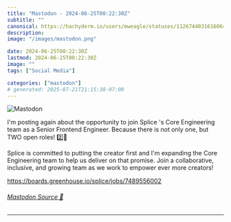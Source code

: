 ```yaml
---
title: "Mastodon - 2024-06-25T00:22:30Z"
subtitle: ""
canonical: https://hachyderm.io/users/mweagle/statuses/112674403161606413
description:
image: "/images/mastodon.png"

date: 2024-06-25T00:22:30Z
lastmod: 2024-06-25T00:22:30Z
image: ""
tags: ["Social Media"]

categories: ["mastodon"]
# generated: 2025-07-21T21:15:38-07:00
---
```

![Mastodon](/images/mastodon.png)

<p>I&#39;m posting again about the opportunity to join Splice &#39;s Core Engineering team as a Senior Frontend Engineer. Because there is not only one, but TWO open roles! 2️⃣🎉</p><p>Splice is committed to putting the creator first and I&#39;m expanding the Core Engineering team to help us deliver on that promise. Join a collaborative, inclusive, and growing team as we work to empower ever more creators!</p><p><a href="https://boards.greenhouse.io/splice/jobs/7489556002" target="_blank" rel="nofollow noopener noreferrer" translate="no"><span class="invisible">https://</span><span class="ellipsis">boards.greenhouse.io/splice/jo</span><span class="invisible">bs/7489556002</span></a></p>


###### [Mastodon Source 🐘](https://hachyderm.io/@mweagle/112674403161606413)

___
